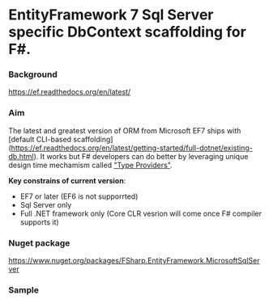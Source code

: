 # EntityFramework 7 Sql Server specific DbContext scaffolding for F#.

### Background

https://ef.readthedocs.org/en/latest/

### Aim

The latest and greatest version of ORM from Microsoft EF7 ships with [default CLI-based scaffolding] (https://ef.readthedocs.org/en/latest/getting-started/full-dotnet/existing-db.html). It works but F#
developers can do better by leveraging unique design time mechamism called ["Type Providers"](https://msdn.microsoft.com/en-us/library/hh156509.aspx).

__Key constrains of current version__:
* EF7 or later (EF6 is not supporrted)
* Sql Server only
* Full .NET framework only (Core CLR vesrion will come once F# compiler supports it)

### Nuget package 

https://www.nuget.org/packages/FSharp.EntityFramework.MicrosoftSqlServer

### Sample
